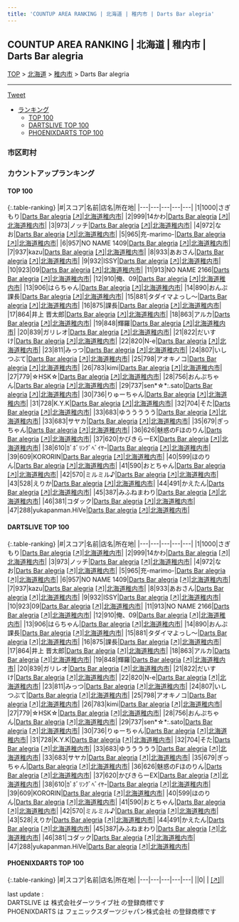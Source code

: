 ```yaml
---
title: 'COUNTUP AREA RANKING | 北海道 | 稚内市 | Darts Bar alegria'
---
```

## COUNTUP AREA RANKING | 北海道 | 稚内市 | Darts Bar alegria

[TOP](/darts/rank/) > [北海道](/darts/rank/北海道/) > [稚内市](/darts/rank/北海道/稚内市/) > Darts Bar alegria

___

<a href="https://twitter.com/share?ref_src=twsrc%5Etfw" data-text="COUNTUP AREA RANKING | 北海道稚内市Darts Bar alegria" class="twitter-share-button" data-hashtags="DARTSLIVE,PHOENIXDARTS,darts,ダーツ" data-show-count="false">Tweet</a>

* [ランキング](#カウントアップランキング)
    * [TOP 100](#top-100)
    * [DARTSLIVE TOP 100](#dartslive-top-100)
    * [PHOENIXDARTS TOP 100](#phoenixdarts-top-100)

### 市区町村

<ul>

</ul>

### カウントアップランキング

#### TOP 100



{:.table-ranking}
|#|スコア|名前|店名|所在地|
|---|---|---|---|---|
|1|1000|<span class="rank-name-dl">さぎもり</span>|<a href="/darts/rank/shops/d99433cc5ae84c680d9b047a20a7ba1e.html">Darts Bar alegria</a> <a href="https://search.dartslive.com/jp/shop/d99433cc5ae84c680d9b047a20a7ba1e">[↗]</a>|<a href="/darts/rank/北海道/稚内市">北海道稚内市</a>|
|2|999|<span class="rank-name-dl">14かわ</span>|<a href="/darts/rank/shops/d99433cc5ae84c680d9b047a20a7ba1e.html">Darts Bar alegria</a> <a href="https://search.dartslive.com/jp/shop/d99433cc5ae84c680d9b047a20a7ba1e">[↗]</a>|<a href="/darts/rank/北海道/稚内市">北海道稚内市</a>|
|3|973|<span class="rank-name-dl">ノッチ</span>|<a href="/darts/rank/shops/d99433cc5ae84c680d9b047a20a7ba1e.html">Darts Bar alegria</a> <a href="https://search.dartslive.com/jp/shop/d99433cc5ae84c680d9b047a20a7ba1e">[↗]</a>|<a href="/darts/rank/北海道/稚内市">北海道稚内市</a>|
|4|972|<span class="rank-name-dl">なお</span>|<a href="/darts/rank/shops/d99433cc5ae84c680d9b047a20a7ba1e.html">Darts Bar alegria</a> <a href="https://search.dartslive.com/jp/shop/d99433cc5ae84c680d9b047a20a7ba1e">[↗]</a>|<a href="/darts/rank/北海道/稚内市">北海道稚内市</a>|
|5|965|<span class="rank-name-dl">充-marimo-</span>|<a href="/darts/rank/shops/d99433cc5ae84c680d9b047a20a7ba1e.html">Darts Bar alegria</a> <a href="https://search.dartslive.com/jp/shop/d99433cc5ae84c680d9b047a20a7ba1e">[↗]</a>|<a href="/darts/rank/北海道/稚内市">北海道稚内市</a>|
|6|957|<span class="rank-name-dl">NO NAME 1409</span>|<a href="/darts/rank/shops/d99433cc5ae84c680d9b047a20a7ba1e.html">Darts Bar alegria</a> <a href="https://search.dartslive.com/jp/shop/d99433cc5ae84c680d9b047a20a7ba1e">[↗]</a>|<a href="/darts/rank/北海道/稚内市">北海道稚内市</a>|
|7|937|<span class="rank-name-dl">kazu</span>|<a href="/darts/rank/shops/d99433cc5ae84c680d9b047a20a7ba1e.html">Darts Bar alegria</a> <a href="https://search.dartslive.com/jp/shop/d99433cc5ae84c680d9b047a20a7ba1e">[↗]</a>|<a href="/darts/rank/北海道/稚内市">北海道稚内市</a>|
|8|933|<span class="rank-name-dl">あおさん</span>|<a href="/darts/rank/shops/d99433cc5ae84c680d9b047a20a7ba1e.html">Darts Bar alegria</a> <a href="https://search.dartslive.com/jp/shop/d99433cc5ae84c680d9b047a20a7ba1e">[↗]</a>|<a href="/darts/rank/北海道/稚内市">北海道稚内市</a>|
|9|932|<span class="rank-name-dl">ISSY</span>|<a href="/darts/rank/shops/d99433cc5ae84c680d9b047a20a7ba1e.html">Darts Bar alegria</a> <a href="https://search.dartslive.com/jp/shop/d99433cc5ae84c680d9b047a20a7ba1e">[↗]</a>|<a href="/darts/rank/北海道/稚内市">北海道稚内市</a>|
|10|923|<span class="rank-name-dl">09</span>|<a href="/darts/rank/shops/d99433cc5ae84c680d9b047a20a7ba1e.html">Darts Bar alegria</a> <a href="https://search.dartslive.com/jp/shop/d99433cc5ae84c680d9b047a20a7ba1e">[↗]</a>|<a href="/darts/rank/北海道/稚内市">北海道稚内市</a>|
|11|913|<span class="rank-name-dl">NO NAME 2166</span>|<a href="/darts/rank/shops/d99433cc5ae84c680d9b047a20a7ba1e.html">Darts Bar alegria</a> <a href="https://search.dartslive.com/jp/shop/d99433cc5ae84c680d9b047a20a7ba1e">[↗]</a>|<a href="/darts/rank/北海道/稚内市">北海道稚内市</a>|
|12|910|<span class="rank-name-dl">俺、09</span>|<a href="/darts/rank/shops/d99433cc5ae84c680d9b047a20a7ba1e.html">Darts Bar alegria</a> <a href="https://search.dartslive.com/jp/shop/d99433cc5ae84c680d9b047a20a7ba1e">[↗]</a>|<a href="/darts/rank/北海道/稚内市">北海道稚内市</a>|
|13|906|<span class="rank-name-dl">はらちゃん</span>|<a href="/darts/rank/shops/d99433cc5ae84c680d9b047a20a7ba1e.html">Darts Bar alegria</a> <a href="https://search.dartslive.com/jp/shop/d99433cc5ae84c680d9b047a20a7ba1e">[↗]</a>|<a href="/darts/rank/北海道/稚内市">北海道稚内市</a>|
|14|890|<span class="rank-name-dl">おんぷ課長</span>|<a href="/darts/rank/shops/d99433cc5ae84c680d9b047a20a7ba1e.html">Darts Bar alegria</a> <a href="https://search.dartslive.com/jp/shop/d99433cc5ae84c680d9b047a20a7ba1e">[↗]</a>|<a href="/darts/rank/北海道/稚内市">北海道稚内市</a>|
|15|881|<span class="rank-name-dl">タダイマよっし～</span>|<a href="/darts/rank/shops/d99433cc5ae84c680d9b047a20a7ba1e.html">Darts Bar alegria</a> <a href="https://search.dartslive.com/jp/shop/d99433cc5ae84c680d9b047a20a7ba1e">[↗]</a>|<a href="/darts/rank/北海道/稚内市">北海道稚内市</a>|
|16|875|<span class="rank-name-dl">課長</span>|<a href="/darts/rank/shops/d99433cc5ae84c680d9b047a20a7ba1e.html">Darts Bar alegria</a> <a href="https://search.dartslive.com/jp/shop/d99433cc5ae84c680d9b047a20a7ba1e">[↗]</a>|<a href="/darts/rank/北海道/稚内市">北海道稚内市</a>|
|17|864|<span class="rank-name-dl">井上 晋太郎</span>|<a href="/darts/rank/shops/d99433cc5ae84c680d9b047a20a7ba1e.html">Darts Bar alegria</a> <a href="https://search.dartslive.com/jp/shop/d99433cc5ae84c680d9b047a20a7ba1e">[↗]</a>|<a href="/darts/rank/北海道/稚内市">北海道稚内市</a>|
|18|863|<span class="rank-name-dl">アルカ</span>|<a href="/darts/rank/shops/d99433cc5ae84c680d9b047a20a7ba1e.html">Darts Bar alegria</a> <a href="https://search.dartslive.com/jp/shop/d99433cc5ae84c680d9b047a20a7ba1e">[↗]</a>|<a href="/darts/rank/北海道/稚内市">北海道稚内市</a>|
|19|848|<span class="rank-name-dl">輝羅</span>|<a href="/darts/rank/shops/d99433cc5ae84c680d9b047a20a7ba1e.html">Darts Bar alegria</a> <a href="https://search.dartslive.com/jp/shop/d99433cc5ae84c680d9b047a20a7ba1e">[↗]</a>|<a href="/darts/rank/北海道/稚内市">北海道稚内市</a>|
|20|839|<span class="rank-name-dl">ガリレオ</span>|<a href="/darts/rank/shops/d99433cc5ae84c680d9b047a20a7ba1e.html">Darts Bar alegria</a> <a href="https://search.dartslive.com/jp/shop/d99433cc5ae84c680d9b047a20a7ba1e">[↗]</a>|<a href="/darts/rank/北海道/稚内市">北海道稚内市</a>|
|21|822|<span class="rank-name-dl">だいすけ</span>|<a href="/darts/rank/shops/d99433cc5ae84c680d9b047a20a7ba1e.html">Darts Bar alegria</a> <a href="https://search.dartslive.com/jp/shop/d99433cc5ae84c680d9b047a20a7ba1e">[↗]</a>|<a href="/darts/rank/北海道/稚内市">北海道稚内市</a>|
|22|820|<span class="rank-name-dl">N-e</span>|<a href="/darts/rank/shops/d99433cc5ae84c680d9b047a20a7ba1e.html">Darts Bar alegria</a> <a href="https://search.dartslive.com/jp/shop/d99433cc5ae84c680d9b047a20a7ba1e">[↗]</a>|<a href="/darts/rank/北海道/稚内市">北海道稚内市</a>|
|23|811|<span class="rank-name-dl">みっつ</span>|<a href="/darts/rank/shops/d99433cc5ae84c680d9b047a20a7ba1e.html">Darts Bar alegria</a> <a href="https://search.dartslive.com/jp/shop/d99433cc5ae84c680d9b047a20a7ba1e">[↗]</a>|<a href="/darts/rank/北海道/稚内市">北海道稚内市</a>|
|24|807|<span class="rank-name-dl">いしつぶて</span>|<a href="/darts/rank/shops/d99433cc5ae84c680d9b047a20a7ba1e.html">Darts Bar alegria</a> <a href="https://search.dartslive.com/jp/shop/d99433cc5ae84c680d9b047a20a7ba1e">[↗]</a>|<a href="/darts/rank/北海道/稚内市">北海道稚内市</a>|
|25|798|<span class="rank-name-dl">アオキノコ</span>|<a href="/darts/rank/shops/d99433cc5ae84c680d9b047a20a7ba1e.html">Darts Bar alegria</a> <a href="https://search.dartslive.com/jp/shop/d99433cc5ae84c680d9b047a20a7ba1e">[↗]</a>|<a href="/darts/rank/北海道/稚内市">北海道稚内市</a>|
|26|783|<span class="rank-name-dl">kimi</span>|<a href="/darts/rank/shops/d99433cc5ae84c680d9b047a20a7ba1e.html">Darts Bar alegria</a> <a href="https://search.dartslive.com/jp/shop/d99433cc5ae84c680d9b047a20a7ba1e">[↗]</a>|<a href="/darts/rank/北海道/稚内市">北海道稚内市</a>|
|27|779|<span class="rank-name-dl">☆HSK☆</span>|<a href="/darts/rank/shops/d99433cc5ae84c680d9b047a20a7ba1e.html">Darts Bar alegria</a> <a href="https://search.dartslive.com/jp/shop/d99433cc5ae84c680d9b047a20a7ba1e">[↗]</a>|<a href="/darts/rank/北海道/稚内市">北海道稚内市</a>|
|28|756|<span class="rank-name-dl">おんぷちゃん</span>|<a href="/darts/rank/shops/d99433cc5ae84c680d9b047a20a7ba1e.html">Darts Bar alegria</a> <a href="https://search.dartslive.com/jp/shop/d99433cc5ae84c680d9b047a20a7ba1e">[↗]</a>|<a href="/darts/rank/北海道/稚内市">北海道稚内市</a>|
|29|737|<span class="rank-name-dl">sen*☆*:.sato</span>|<a href="/darts/rank/shops/d99433cc5ae84c680d9b047a20a7ba1e.html">Darts Bar alegria</a> <a href="https://search.dartslive.com/jp/shop/d99433cc5ae84c680d9b047a20a7ba1e">[↗]</a>|<a href="/darts/rank/北海道/稚内市">北海道稚内市</a>|
|30|736|<span class="rank-name-dl">りゅーちゃん</span>|<a href="/darts/rank/shops/d99433cc5ae84c680d9b047a20a7ba1e.html">Darts Bar alegria</a> <a href="https://search.dartslive.com/jp/shop/d99433cc5ae84c680d9b047a20a7ba1e">[↗]</a>|<a href="/darts/rank/北海道/稚内市">北海道稚内市</a>|
|31|728|<span class="rank-name-dl">K.Y.K</span>|<a href="/darts/rank/shops/d99433cc5ae84c680d9b047a20a7ba1e.html">Darts Bar alegria</a> <a href="https://search.dartslive.com/jp/shop/d99433cc5ae84c680d9b047a20a7ba1e">[↗]</a>|<a href="/darts/rank/北海道/稚内市">北海道稚内市</a>|
|32|704|<span class="rank-name-dl">そた</span>|<a href="/darts/rank/shops/d99433cc5ae84c680d9b047a20a7ba1e.html">Darts Bar alegria</a> <a href="https://search.dartslive.com/jp/shop/d99433cc5ae84c680d9b047a20a7ba1e">[↗]</a>|<a href="/darts/rank/北海道/稚内市">北海道稚内市</a>|
|33|683|<span class="rank-name-dl">ゆううううう</span>|<a href="/darts/rank/shops/d99433cc5ae84c680d9b047a20a7ba1e.html">Darts Bar alegria</a> <a href="https://search.dartslive.com/jp/shop/d99433cc5ae84c680d9b047a20a7ba1e">[↗]</a>|<a href="/darts/rank/北海道/稚内市">北海道稚内市</a>|
|33|683|<span class="rank-name-dl">サヤカ</span>|<a href="/darts/rank/shops/d99433cc5ae84c680d9b047a20a7ba1e.html">Darts Bar alegria</a> <a href="https://search.dartslive.com/jp/shop/d99433cc5ae84c680d9b047a20a7ba1e">[↗]</a>|<a href="/darts/rank/北海道/稚内市">北海道稚内市</a>|
|35|679|<span class="rank-name-dl">ぎっちゃん</span>|<a href="/darts/rank/shops/d99433cc5ae84c680d9b047a20a7ba1e.html">Darts Bar alegria</a> <a href="https://search.dartslive.com/jp/shop/d99433cc5ae84c680d9b047a20a7ba1e">[↗]</a>|<a href="/darts/rank/北海道/稚内市">北海道稚内市</a>|
|36|626|<span class="rank-name-dl">魅惑のFほのりん</span>|<a href="/darts/rank/shops/d99433cc5ae84c680d9b047a20a7ba1e.html">Darts Bar alegria</a> <a href="https://search.dartslive.com/jp/shop/d99433cc5ae84c680d9b047a20a7ba1e">[↗]</a>|<a href="/darts/rank/北海道/稚内市">北海道稚内市</a>|
|37|620|<span class="rank-name-dl">かびきらーEX</span>|<a href="/darts/rank/shops/d99433cc5ae84c680d9b047a20a7ba1e.html">Darts Bar alegria</a> <a href="https://search.dartslive.com/jp/shop/d99433cc5ae84c680d9b047a20a7ba1e">[↗]</a>|<a href="/darts/rank/北海道/稚内市">北海道稚内市</a>|
|38|610|<span class="rank-name-dl">ｶﾞﾎﾞﾘﾝｸﾞﾍﾞｲﾔｰ</span>|<a href="/darts/rank/shops/d99433cc5ae84c680d9b047a20a7ba1e.html">Darts Bar alegria</a> <a href="https://search.dartslive.com/jp/shop/d99433cc5ae84c680d9b047a20a7ba1e">[↗]</a>|<a href="/darts/rank/北海道/稚内市">北海道稚内市</a>|
|39|609|<span class="rank-name-dl">KORORIN</span>|<a href="/darts/rank/shops/d99433cc5ae84c680d9b047a20a7ba1e.html">Darts Bar alegria</a> <a href="https://search.dartslive.com/jp/shop/d99433cc5ae84c680d9b047a20a7ba1e">[↗]</a>|<a href="/darts/rank/北海道/稚内市">北海道稚内市</a>|
|40|599|<span class="rank-name-dl">ほのりん</span>|<a href="/darts/rank/shops/d99433cc5ae84c680d9b047a20a7ba1e.html">Darts Bar alegria</a> <a href="https://search.dartslive.com/jp/shop/d99433cc5ae84c680d9b047a20a7ba1e">[↗]</a>|<a href="/darts/rank/北海道/稚内市">北海道稚内市</a>|
|41|590|<span class="rank-name-dl">おとちゃん</span>|<a href="/darts/rank/shops/d99433cc5ae84c680d9b047a20a7ba1e.html">Darts Bar alegria</a> <a href="https://search.dartslive.com/jp/shop/d99433cc5ae84c680d9b047a20a7ba1e">[↗]</a>|<a href="/darts/rank/北海道/稚内市">北海道稚内市</a>|
|42|570|<span class="rank-name-dl">ミルミル♪</span>|<a href="/darts/rank/shops/d99433cc5ae84c680d9b047a20a7ba1e.html">Darts Bar alegria</a> <a href="https://search.dartslive.com/jp/shop/d99433cc5ae84c680d9b047a20a7ba1e">[↗]</a>|<a href="/darts/rank/北海道/稚内市">北海道稚内市</a>|
|43|528|<span class="rank-name-dl">えりか</span>|<a href="/darts/rank/shops/d99433cc5ae84c680d9b047a20a7ba1e.html">Darts Bar alegria</a> <a href="https://search.dartslive.com/jp/shop/d99433cc5ae84c680d9b047a20a7ba1e">[↗]</a>|<a href="/darts/rank/北海道/稚内市">北海道稚内市</a>|
|44|491|<span class="rank-name-dl">かえたん</span>|<a href="/darts/rank/shops/d99433cc5ae84c680d9b047a20a7ba1e.html">Darts Bar alegria</a> <a href="https://search.dartslive.com/jp/shop/d99433cc5ae84c680d9b047a20a7ba1e">[↗]</a>|<a href="/darts/rank/北海道/稚内市">北海道稚内市</a>|
|45|387|<span class="rank-name-dl">みふねまわり</span>|<a href="/darts/rank/shops/d99433cc5ae84c680d9b047a20a7ba1e.html">Darts Bar alegria</a> <a href="https://search.dartslive.com/jp/shop/d99433cc5ae84c680d9b047a20a7ba1e">[↗]</a>|<a href="/darts/rank/北海道/稚内市">北海道稚内市</a>|
|46|381|<span class="rank-name-dl">コダック</span>|<a href="/darts/rank/shops/d99433cc5ae84c680d9b047a20a7ba1e.html">Darts Bar alegria</a> <a href="https://search.dartslive.com/jp/shop/d99433cc5ae84c680d9b047a20a7ba1e">[↗]</a>|<a href="/darts/rank/北海道/稚内市">北海道稚内市</a>|
|47|288|<span class="rank-name-dl">yukapanman.HiVe</span>|<a href="/darts/rank/shops/d99433cc5ae84c680d9b047a20a7ba1e.html">Darts Bar alegria</a> <a href="https://search.dartslive.com/jp/shop/d99433cc5ae84c680d9b047a20a7ba1e">[↗]</a>|<a href="/darts/rank/北海道/稚内市">北海道稚内市</a>|


#### DARTSLIVE TOP 100



{:.table-ranking}
|#|スコア|名前|店名|所在地|
|---|---|---|---|---|
|1|1000|<span class="rank-name-dl">さぎもり</span>|<a href="/darts/rank/shops/d99433cc5ae84c680d9b047a20a7ba1e.html">Darts Bar alegria</a> <a href="https://search.dartslive.com/jp/shop/d99433cc5ae84c680d9b047a20a7ba1e">[↗]</a>|<a href="/darts/rank/北海道/稚内市">北海道稚内市</a>|
|2|999|<span class="rank-name-dl">14かわ</span>|<a href="/darts/rank/shops/d99433cc5ae84c680d9b047a20a7ba1e.html">Darts Bar alegria</a> <a href="https://search.dartslive.com/jp/shop/d99433cc5ae84c680d9b047a20a7ba1e">[↗]</a>|<a href="/darts/rank/北海道/稚内市">北海道稚内市</a>|
|3|973|<span class="rank-name-dl">ノッチ</span>|<a href="/darts/rank/shops/d99433cc5ae84c680d9b047a20a7ba1e.html">Darts Bar alegria</a> <a href="https://search.dartslive.com/jp/shop/d99433cc5ae84c680d9b047a20a7ba1e">[↗]</a>|<a href="/darts/rank/北海道/稚内市">北海道稚内市</a>|
|4|972|<span class="rank-name-dl">なお</span>|<a href="/darts/rank/shops/d99433cc5ae84c680d9b047a20a7ba1e.html">Darts Bar alegria</a> <a href="https://search.dartslive.com/jp/shop/d99433cc5ae84c680d9b047a20a7ba1e">[↗]</a>|<a href="/darts/rank/北海道/稚内市">北海道稚内市</a>|
|5|965|<span class="rank-name-dl">充-marimo-</span>|<a href="/darts/rank/shops/d99433cc5ae84c680d9b047a20a7ba1e.html">Darts Bar alegria</a> <a href="https://search.dartslive.com/jp/shop/d99433cc5ae84c680d9b047a20a7ba1e">[↗]</a>|<a href="/darts/rank/北海道/稚内市">北海道稚内市</a>|
|6|957|<span class="rank-name-dl">NO NAME 1409</span>|<a href="/darts/rank/shops/d99433cc5ae84c680d9b047a20a7ba1e.html">Darts Bar alegria</a> <a href="https://search.dartslive.com/jp/shop/d99433cc5ae84c680d9b047a20a7ba1e">[↗]</a>|<a href="/darts/rank/北海道/稚内市">北海道稚内市</a>|
|7|937|<span class="rank-name-dl">kazu</span>|<a href="/darts/rank/shops/d99433cc5ae84c680d9b047a20a7ba1e.html">Darts Bar alegria</a> <a href="https://search.dartslive.com/jp/shop/d99433cc5ae84c680d9b047a20a7ba1e">[↗]</a>|<a href="/darts/rank/北海道/稚内市">北海道稚内市</a>|
|8|933|<span class="rank-name-dl">あおさん</span>|<a href="/darts/rank/shops/d99433cc5ae84c680d9b047a20a7ba1e.html">Darts Bar alegria</a> <a href="https://search.dartslive.com/jp/shop/d99433cc5ae84c680d9b047a20a7ba1e">[↗]</a>|<a href="/darts/rank/北海道/稚内市">北海道稚内市</a>|
|9|932|<span class="rank-name-dl">ISSY</span>|<a href="/darts/rank/shops/d99433cc5ae84c680d9b047a20a7ba1e.html">Darts Bar alegria</a> <a href="https://search.dartslive.com/jp/shop/d99433cc5ae84c680d9b047a20a7ba1e">[↗]</a>|<a href="/darts/rank/北海道/稚内市">北海道稚内市</a>|
|10|923|<span class="rank-name-dl">09</span>|<a href="/darts/rank/shops/d99433cc5ae84c680d9b047a20a7ba1e.html">Darts Bar alegria</a> <a href="https://search.dartslive.com/jp/shop/d99433cc5ae84c680d9b047a20a7ba1e">[↗]</a>|<a href="/darts/rank/北海道/稚内市">北海道稚内市</a>|
|11|913|<span class="rank-name-dl">NO NAME 2166</span>|<a href="/darts/rank/shops/d99433cc5ae84c680d9b047a20a7ba1e.html">Darts Bar alegria</a> <a href="https://search.dartslive.com/jp/shop/d99433cc5ae84c680d9b047a20a7ba1e">[↗]</a>|<a href="/darts/rank/北海道/稚内市">北海道稚内市</a>|
|12|910|<span class="rank-name-dl">俺、09</span>|<a href="/darts/rank/shops/d99433cc5ae84c680d9b047a20a7ba1e.html">Darts Bar alegria</a> <a href="https://search.dartslive.com/jp/shop/d99433cc5ae84c680d9b047a20a7ba1e">[↗]</a>|<a href="/darts/rank/北海道/稚内市">北海道稚内市</a>|
|13|906|<span class="rank-name-dl">はらちゃん</span>|<a href="/darts/rank/shops/d99433cc5ae84c680d9b047a20a7ba1e.html">Darts Bar alegria</a> <a href="https://search.dartslive.com/jp/shop/d99433cc5ae84c680d9b047a20a7ba1e">[↗]</a>|<a href="/darts/rank/北海道/稚内市">北海道稚内市</a>|
|14|890|<span class="rank-name-dl">おんぷ課長</span>|<a href="/darts/rank/shops/d99433cc5ae84c680d9b047a20a7ba1e.html">Darts Bar alegria</a> <a href="https://search.dartslive.com/jp/shop/d99433cc5ae84c680d9b047a20a7ba1e">[↗]</a>|<a href="/darts/rank/北海道/稚内市">北海道稚内市</a>|
|15|881|<span class="rank-name-dl">タダイマよっし～</span>|<a href="/darts/rank/shops/d99433cc5ae84c680d9b047a20a7ba1e.html">Darts Bar alegria</a> <a href="https://search.dartslive.com/jp/shop/d99433cc5ae84c680d9b047a20a7ba1e">[↗]</a>|<a href="/darts/rank/北海道/稚内市">北海道稚内市</a>|
|16|875|<span class="rank-name-dl">課長</span>|<a href="/darts/rank/shops/d99433cc5ae84c680d9b047a20a7ba1e.html">Darts Bar alegria</a> <a href="https://search.dartslive.com/jp/shop/d99433cc5ae84c680d9b047a20a7ba1e">[↗]</a>|<a href="/darts/rank/北海道/稚内市">北海道稚内市</a>|
|17|864|<span class="rank-name-dl">井上 晋太郎</span>|<a href="/darts/rank/shops/d99433cc5ae84c680d9b047a20a7ba1e.html">Darts Bar alegria</a> <a href="https://search.dartslive.com/jp/shop/d99433cc5ae84c680d9b047a20a7ba1e">[↗]</a>|<a href="/darts/rank/北海道/稚内市">北海道稚内市</a>|
|18|863|<span class="rank-name-dl">アルカ</span>|<a href="/darts/rank/shops/d99433cc5ae84c680d9b047a20a7ba1e.html">Darts Bar alegria</a> <a href="https://search.dartslive.com/jp/shop/d99433cc5ae84c680d9b047a20a7ba1e">[↗]</a>|<a href="/darts/rank/北海道/稚内市">北海道稚内市</a>|
|19|848|<span class="rank-name-dl">輝羅</span>|<a href="/darts/rank/shops/d99433cc5ae84c680d9b047a20a7ba1e.html">Darts Bar alegria</a> <a href="https://search.dartslive.com/jp/shop/d99433cc5ae84c680d9b047a20a7ba1e">[↗]</a>|<a href="/darts/rank/北海道/稚内市">北海道稚内市</a>|
|20|839|<span class="rank-name-dl">ガリレオ</span>|<a href="/darts/rank/shops/d99433cc5ae84c680d9b047a20a7ba1e.html">Darts Bar alegria</a> <a href="https://search.dartslive.com/jp/shop/d99433cc5ae84c680d9b047a20a7ba1e">[↗]</a>|<a href="/darts/rank/北海道/稚内市">北海道稚内市</a>|
|21|822|<span class="rank-name-dl">だいすけ</span>|<a href="/darts/rank/shops/d99433cc5ae84c680d9b047a20a7ba1e.html">Darts Bar alegria</a> <a href="https://search.dartslive.com/jp/shop/d99433cc5ae84c680d9b047a20a7ba1e">[↗]</a>|<a href="/darts/rank/北海道/稚内市">北海道稚内市</a>|
|22|820|<span class="rank-name-dl">N-e</span>|<a href="/darts/rank/shops/d99433cc5ae84c680d9b047a20a7ba1e.html">Darts Bar alegria</a> <a href="https://search.dartslive.com/jp/shop/d99433cc5ae84c680d9b047a20a7ba1e">[↗]</a>|<a href="/darts/rank/北海道/稚内市">北海道稚内市</a>|
|23|811|<span class="rank-name-dl">みっつ</span>|<a href="/darts/rank/shops/d99433cc5ae84c680d9b047a20a7ba1e.html">Darts Bar alegria</a> <a href="https://search.dartslive.com/jp/shop/d99433cc5ae84c680d9b047a20a7ba1e">[↗]</a>|<a href="/darts/rank/北海道/稚内市">北海道稚内市</a>|
|24|807|<span class="rank-name-dl">いしつぶて</span>|<a href="/darts/rank/shops/d99433cc5ae84c680d9b047a20a7ba1e.html">Darts Bar alegria</a> <a href="https://search.dartslive.com/jp/shop/d99433cc5ae84c680d9b047a20a7ba1e">[↗]</a>|<a href="/darts/rank/北海道/稚内市">北海道稚内市</a>|
|25|798|<span class="rank-name-dl">アオキノコ</span>|<a href="/darts/rank/shops/d99433cc5ae84c680d9b047a20a7ba1e.html">Darts Bar alegria</a> <a href="https://search.dartslive.com/jp/shop/d99433cc5ae84c680d9b047a20a7ba1e">[↗]</a>|<a href="/darts/rank/北海道/稚内市">北海道稚内市</a>|
|26|783|<span class="rank-name-dl">kimi</span>|<a href="/darts/rank/shops/d99433cc5ae84c680d9b047a20a7ba1e.html">Darts Bar alegria</a> <a href="https://search.dartslive.com/jp/shop/d99433cc5ae84c680d9b047a20a7ba1e">[↗]</a>|<a href="/darts/rank/北海道/稚内市">北海道稚内市</a>|
|27|779|<span class="rank-name-dl">☆HSK☆</span>|<a href="/darts/rank/shops/d99433cc5ae84c680d9b047a20a7ba1e.html">Darts Bar alegria</a> <a href="https://search.dartslive.com/jp/shop/d99433cc5ae84c680d9b047a20a7ba1e">[↗]</a>|<a href="/darts/rank/北海道/稚内市">北海道稚内市</a>|
|28|756|<span class="rank-name-dl">おんぷちゃん</span>|<a href="/darts/rank/shops/d99433cc5ae84c680d9b047a20a7ba1e.html">Darts Bar alegria</a> <a href="https://search.dartslive.com/jp/shop/d99433cc5ae84c680d9b047a20a7ba1e">[↗]</a>|<a href="/darts/rank/北海道/稚内市">北海道稚内市</a>|
|29|737|<span class="rank-name-dl">sen*☆*:.sato</span>|<a href="/darts/rank/shops/d99433cc5ae84c680d9b047a20a7ba1e.html">Darts Bar alegria</a> <a href="https://search.dartslive.com/jp/shop/d99433cc5ae84c680d9b047a20a7ba1e">[↗]</a>|<a href="/darts/rank/北海道/稚内市">北海道稚内市</a>|
|30|736|<span class="rank-name-dl">りゅーちゃん</span>|<a href="/darts/rank/shops/d99433cc5ae84c680d9b047a20a7ba1e.html">Darts Bar alegria</a> <a href="https://search.dartslive.com/jp/shop/d99433cc5ae84c680d9b047a20a7ba1e">[↗]</a>|<a href="/darts/rank/北海道/稚内市">北海道稚内市</a>|
|31|728|<span class="rank-name-dl">K.Y.K</span>|<a href="/darts/rank/shops/d99433cc5ae84c680d9b047a20a7ba1e.html">Darts Bar alegria</a> <a href="https://search.dartslive.com/jp/shop/d99433cc5ae84c680d9b047a20a7ba1e">[↗]</a>|<a href="/darts/rank/北海道/稚内市">北海道稚内市</a>|
|32|704|<span class="rank-name-dl">そた</span>|<a href="/darts/rank/shops/d99433cc5ae84c680d9b047a20a7ba1e.html">Darts Bar alegria</a> <a href="https://search.dartslive.com/jp/shop/d99433cc5ae84c680d9b047a20a7ba1e">[↗]</a>|<a href="/darts/rank/北海道/稚内市">北海道稚内市</a>|
|33|683|<span class="rank-name-dl">ゆううううう</span>|<a href="/darts/rank/shops/d99433cc5ae84c680d9b047a20a7ba1e.html">Darts Bar alegria</a> <a href="https://search.dartslive.com/jp/shop/d99433cc5ae84c680d9b047a20a7ba1e">[↗]</a>|<a href="/darts/rank/北海道/稚内市">北海道稚内市</a>|
|33|683|<span class="rank-name-dl">サヤカ</span>|<a href="/darts/rank/shops/d99433cc5ae84c680d9b047a20a7ba1e.html">Darts Bar alegria</a> <a href="https://search.dartslive.com/jp/shop/d99433cc5ae84c680d9b047a20a7ba1e">[↗]</a>|<a href="/darts/rank/北海道/稚内市">北海道稚内市</a>|
|35|679|<span class="rank-name-dl">ぎっちゃん</span>|<a href="/darts/rank/shops/d99433cc5ae84c680d9b047a20a7ba1e.html">Darts Bar alegria</a> <a href="https://search.dartslive.com/jp/shop/d99433cc5ae84c680d9b047a20a7ba1e">[↗]</a>|<a href="/darts/rank/北海道/稚内市">北海道稚内市</a>|
|36|626|<span class="rank-name-dl">魅惑のFほのりん</span>|<a href="/darts/rank/shops/d99433cc5ae84c680d9b047a20a7ba1e.html">Darts Bar alegria</a> <a href="https://search.dartslive.com/jp/shop/d99433cc5ae84c680d9b047a20a7ba1e">[↗]</a>|<a href="/darts/rank/北海道/稚内市">北海道稚内市</a>|
|37|620|<span class="rank-name-dl">かびきらーEX</span>|<a href="/darts/rank/shops/d99433cc5ae84c680d9b047a20a7ba1e.html">Darts Bar alegria</a> <a href="https://search.dartslive.com/jp/shop/d99433cc5ae84c680d9b047a20a7ba1e">[↗]</a>|<a href="/darts/rank/北海道/稚内市">北海道稚内市</a>|
|38|610|<span class="rank-name-dl">ｶﾞﾎﾞﾘﾝｸﾞﾍﾞｲﾔｰ</span>|<a href="/darts/rank/shops/d99433cc5ae84c680d9b047a20a7ba1e.html">Darts Bar alegria</a> <a href="https://search.dartslive.com/jp/shop/d99433cc5ae84c680d9b047a20a7ba1e">[↗]</a>|<a href="/darts/rank/北海道/稚内市">北海道稚内市</a>|
|39|609|<span class="rank-name-dl">KORORIN</span>|<a href="/darts/rank/shops/d99433cc5ae84c680d9b047a20a7ba1e.html">Darts Bar alegria</a> <a href="https://search.dartslive.com/jp/shop/d99433cc5ae84c680d9b047a20a7ba1e">[↗]</a>|<a href="/darts/rank/北海道/稚内市">北海道稚内市</a>|
|40|599|<span class="rank-name-dl">ほのりん</span>|<a href="/darts/rank/shops/d99433cc5ae84c680d9b047a20a7ba1e.html">Darts Bar alegria</a> <a href="https://search.dartslive.com/jp/shop/d99433cc5ae84c680d9b047a20a7ba1e">[↗]</a>|<a href="/darts/rank/北海道/稚内市">北海道稚内市</a>|
|41|590|<span class="rank-name-dl">おとちゃん</span>|<a href="/darts/rank/shops/d99433cc5ae84c680d9b047a20a7ba1e.html">Darts Bar alegria</a> <a href="https://search.dartslive.com/jp/shop/d99433cc5ae84c680d9b047a20a7ba1e">[↗]</a>|<a href="/darts/rank/北海道/稚内市">北海道稚内市</a>|
|42|570|<span class="rank-name-dl">ミルミル♪</span>|<a href="/darts/rank/shops/d99433cc5ae84c680d9b047a20a7ba1e.html">Darts Bar alegria</a> <a href="https://search.dartslive.com/jp/shop/d99433cc5ae84c680d9b047a20a7ba1e">[↗]</a>|<a href="/darts/rank/北海道/稚内市">北海道稚内市</a>|
|43|528|<span class="rank-name-dl">えりか</span>|<a href="/darts/rank/shops/d99433cc5ae84c680d9b047a20a7ba1e.html">Darts Bar alegria</a> <a href="https://search.dartslive.com/jp/shop/d99433cc5ae84c680d9b047a20a7ba1e">[↗]</a>|<a href="/darts/rank/北海道/稚内市">北海道稚内市</a>|
|44|491|<span class="rank-name-dl">かえたん</span>|<a href="/darts/rank/shops/d99433cc5ae84c680d9b047a20a7ba1e.html">Darts Bar alegria</a> <a href="https://search.dartslive.com/jp/shop/d99433cc5ae84c680d9b047a20a7ba1e">[↗]</a>|<a href="/darts/rank/北海道/稚内市">北海道稚内市</a>|
|45|387|<span class="rank-name-dl">みふねまわり</span>|<a href="/darts/rank/shops/d99433cc5ae84c680d9b047a20a7ba1e.html">Darts Bar alegria</a> <a href="https://search.dartslive.com/jp/shop/d99433cc5ae84c680d9b047a20a7ba1e">[↗]</a>|<a href="/darts/rank/北海道/稚内市">北海道稚内市</a>|
|46|381|<span class="rank-name-dl">コダック</span>|<a href="/darts/rank/shops/d99433cc5ae84c680d9b047a20a7ba1e.html">Darts Bar alegria</a> <a href="https://search.dartslive.com/jp/shop/d99433cc5ae84c680d9b047a20a7ba1e">[↗]</a>|<a href="/darts/rank/北海道/稚内市">北海道稚内市</a>|
|47|288|<span class="rank-name-dl">yukapanman.HiVe</span>|<a href="/darts/rank/shops/d99433cc5ae84c680d9b047a20a7ba1e.html">Darts Bar alegria</a> <a href="https://search.dartslive.com/jp/shop/d99433cc5ae84c680d9b047a20a7ba1e">[↗]</a>|<a href="/darts/rank/北海道/稚内市">北海道稚内市</a>|


#### PHOENIXDARTS TOP 100



{:.table-ranking}
|#|スコア|名前|店名|所在地|
|---|---|---|---|---|
||0|<span class="rank-name-dl"> </span>|<a href="/darts/rank/shops/.html"></a> <a href="">[↗]</a>|<a href="/darts/rank//"></a>|


<div class="footer border-top border-gray-light mt-5 pt-3 text-right text-gray">
    last update : <span style="font-weight: italic" id="foot_last_modified"></span><br />
    DARTSLIVE は 株式会社ダーツライブ社 の登録商標です<br />
    PHOENIXDARTS は フェニックスダーツジャパン株式会社 の登録商標です<br />
</div>

<script src="https://cdnjs.cloudflare.com/ajax/libs/jquery.tablesorter/2.31.3/js/jquery.tablesorter.min.js" integrity="sha512-qzgd5cYSZcosqpzpn7zF2ZId8f/8CHmFKZ8j7mU4OUXTNRd5g+ZHBPsgKEwoqxCtdQvExE5LprwwPAgoicguNg==" crossorigin="anonymous" referrerpolicy="no-referrer"></script>
<link rel="stylesheet" href="https://cdnjs.cloudflare.com/ajax/libs/jquery.tablesorter/2.31.3/css/theme.default.min.css" integrity="sha512-wghhOJkjQX0Lh3NSWvNKeZ0ZpNn+SPVXX1Qyc9OCaogADktxrBiBdKGDoqVUOyhStvMBmJQ8ZdMHiR3wuEq8+w==" crossorigin="anonymous" referrerpolicy="no-referrer" />
<script>
$(function() {
    $(".table-ranking").tablesorter({sortList:[[0, 0]]});
    $("#foot_last_modified").text(formatDate(new Date(document.lastModified), 'yyyy-MM-dd HH:mm:ss'));
});
</script>

<script async src="https://platform.twitter.com/widgets.js" charset="utf-8"></script>